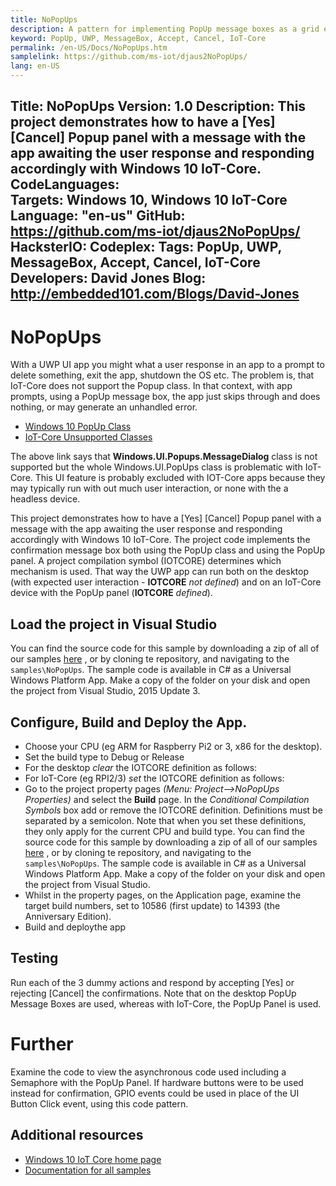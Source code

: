 ```yaml
---
title: NoPopUps
description: A pattern for implementing PopUp message boxes as a grid element in IoT-Core UWP apps where PopUps aren't supported
keyword: PopUp, UWP, MessageBox, Accept, Cancel, IoT-Core
permalink: /en-US/Docs/NoPopUps.htm
samplelink: https://github.com/ms-iot/djaus2NoPopUps/
lang: en-US
---
```

Title: NoPopUps
Version: 1.0
Description: This project demonstrates how to have a [Yes] [Cancel] Popup panel with a message with the app awaiting the user response and responding accordingly with Windows 10 IoT-Core. 
CodeLanguages:  
Targets: Windows 10, Windows 10 IoT-Core
Language:  "en-us"
GitHub: https://github.com/ms-iot/djaus2NoPopUps/
HacksterIO: 
Codeplex: 
Tags: PopUp, UWP, MessageBox, Accept, Cancel, IoT-Core
Developers: David Jones
Blog:  http://embedded101.com/Blogs/David-Jones
---

# NoPopUps

With a UWP UI app you might what a user response in an app to a prompt to delete something, exit the app, shutdown the OS etc. The problem is, that IoT-Core does not support the Popup class. In that context, with app prompts, using a PopUp message box, the app just skips through and does nothing, or may generate an unhandled error. 
* [Windows 10 PopUp Class](https://msdn.microsoft.com/en-us/library/windows/apps/windows.ui.xaml.controls.primitives.popup.aspx)
* [IoT-Core Unsupported Classes](https://developer.microsoft.com/en-us/windows/iot/docs/unavailableapis)

The above link says that   **Windows.UI.Popups.MessageDialog** class is not supported but the whole Windows.UI.PopUps class is problematic with IoT-Core. This UI feature is probably excluded with IOT-Core apps because they may typically run with out much user interaction, or none with the a headless device.

This project demonstrates how to have a [Yes] [Cancel] Popup panel with a message with the app awaiting the user response and responding accordingly with Windows 10 IoT-Core. The project code implements the confirmation message box both using the PopUp class and using the PopUp panel. A project compilation symbol (IOTCORE) determines which mechanism is used. That way the UWP app can run both on the desktop (with expected user interaction - **IOTCORE** _not defined_) and on an IoT-Core device with the PopUp panel (**IOTCORE** _defined_).

## Load the project in Visual Studio

You can find the source code for this sample by downloading a zip of all of our samples [here](https://github.com/ms-iot/samples/archive/develop.zip) , or by cloning te repository, and navigating to the `samples\NoPopUps`.  The sample code is available in C# as a Universal Windows Platform App. Make a copy of the folder on your disk and open the project from Visual Studio, 2015 Update 3. 

## Configure, Build and Deploy the App.
* Choose your CPU (eg ARM for Raspberry Pi2 or 3, x86 for the desktop).
* Set the build type to Debug or Release 
* For the desktop _clear_ the IOTCORE definition as follows:
* For IoT-Core (eg RPI2/3) _set_ the IOTCORE definition as follows:
* Go to the project property pages _(Menu: Project-->NoPopUps Properties)_ and select the **Build** page. In the _Conditional Compilation Symbols_ box add or remove the IOTCORE definition. Definitions must be separated by a semicolon. Note that when you set these definitions, they only apply for the current CPU and build type.
You can find the source code for this sample by downloading a zip of all of our samples [here](https://github.com/ms-iot/samples/archive/develop.zip) , or by cloning te repository, and navigating to the `samples\NoPopUps`.  The sample code is available in C# as a Universal Windows Platform App. Make a copy of the folder on your disk and open the project from Visual Studio.
* Whilst in the property pages, on the Application page,  examine the target build numbers, set to 10586 (first update) to 14393 (the Anniversary Edition).
* Build and deploythe app

## Testing
Run each of the 3 dummy actions and respond by accepting [Yes] or rejecting [Cancel] the confirmations. Note that on the desktop PopUp Message Boxes are used, whereas with IoT-Core, the PopUp Panel is used. 

# Further
Examine the code to view the asynchronous code used including a Semaphore with the PopUp Panel. If hardware buttons were to be used instead for confirmation, GPIO events could be used in place of the UI Button Click event, using this code pattern.



## Additional resources
* [Windows 10 IoT Core home page](https://developer.microsoft.com/en-us/windows/iot/)
* [Documentation for all samples](https://developer.microsoft.com/en-us/windows/iot/samples)

